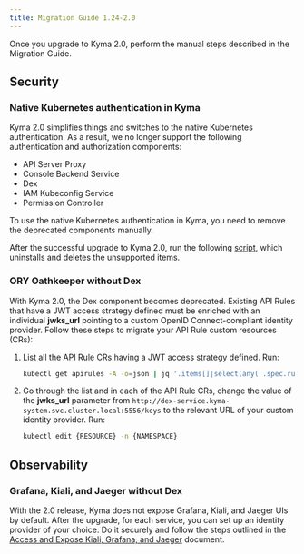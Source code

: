```yaml
---
title: Migration Guide 1.24-2.0
---
```


Once you upgrade to Kyma 2.0, perform the manual steps described in the Migration Guide.

## Security

### Native Kubernetes authentication in Kyma

Kyma 2.0 simplifies things and switches to the native Kubernetes authentication. As a result, we no longer support the following authentication and authorization components:

- API Server Proxy
- Console Backend Service
- Dex
- IAM Kubeconfig Service
- Permission Controller

To use the native Kubernetes authentication in Kyma, you need to remove the deprecated components manually.

After the successful upgrade to Kyma 2.0, run the following [script](.assets/1.24-2.0-remove-deprecated-resources.sh), which uninstalls and deletes the unsupported items.

### ORY Oathkeeper without Dex

With Kyma 2.0, the Dex component becomes deprecated. Existing API Rules that have a JWT access strategy defined must be enriched with an individual **jwks_url** pointing to a custom OpenID Connect-compliant identity provider. Follow these steps to migrate your API Rule custom resources (CRs):

1. List all the API Rule CRs having a JWT access strategy defined. Run:

   ```bash
   kubectl get apirules -A -o=json | jq '.items[]|select(any( .spec.rules[].accessStrategies[]; .handler=="jwt"))|.metadata'
   ```

2. Go through the list and in each of the API Rule CRs, change the value of the **jwks_url** parameter from `http://dex-service.kyma-system.svc.cluster.local:5556/keys` to the relevant URL of your custom identity provider. Run:

   ```bash
   kubectl edit {RESOURCE} -n {NAMESPACE}
   ```

## Observability

### Grafana, Kiali, and Jaeger without Dex

With the 2.0 release, Kyma does not expose Grafana, Kiali, and Jaeger UIs by default. After the upgrade, for each service, you can set up an identity provider of your choice. Do it securely and follow the steps outlined in the [Access and Expose Kiali, Grafana, and Jaeger](https://kyma-project.io/docs/kyma/latest/04-operation-guides/security/sec-06-access-expose-kiali-grafana) document.
